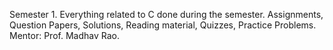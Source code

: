Semester 1.
Everything related to C done during the semester. Assignments, Question Papers, Solutions, Reading material, Quizzes, Practice Problems.
Mentor: Prof. Madhav Rao.
